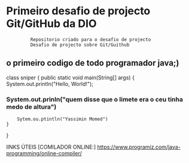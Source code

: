 # Primeiro desafio de projecto Git/GitHub da DIO
             Repositorio criado para o desafio de projecto
             Desafio de projecto sobre Git/Guithub
## o primeiro codigo de todo programador java;)

class sniper {
              public static void main(String[] args) {
              System.out.println("Hello, World!"); 
### System.out.prinln("quem disse que o limete era o ceu tinha medo de altura")
        Sytem.ou.ptintln("Yassimin Momed")
    }
}

lINKS ÚTEIS
[COMILADOR ONLINE:]
https://www.programiz.com/java-programming/online-compiler/
